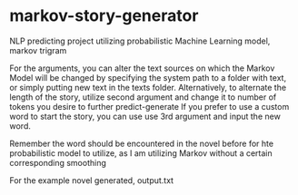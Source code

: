 # markov-story-generator
NLP predicting project utilizing probabilistic Machine Learning model, markov trigram

For the arguments, you can alter the text sources on which the Markov Model will be changed by specifying the
system path to a folder with text, or simply putting new text in the texts folder.
Alternatively, to alternate the length of the story, utilize second argument and change it to number of tokens you desire to
further predict-generate
If you prefer to use a custom word to start the story, you can use use 3rd argument and input the new word.

Remember the word should be encountered in the novel before for hte probabilistic model to utilize, as I am
utilizing Markov without a certain corresponding smoothing

For the example novel generated, output.txt
